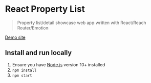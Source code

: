 # React Property List

>Property list/detail showcase web app written with React/Reach Router/Emotion

[Demo site](https://alebelcor.github.io/react-property-list)

## Install and run locally

1. Ensure you have [Node.js](https://nodejs.org/) version 10+ installed
1. `npm install`
1. `npm start`
